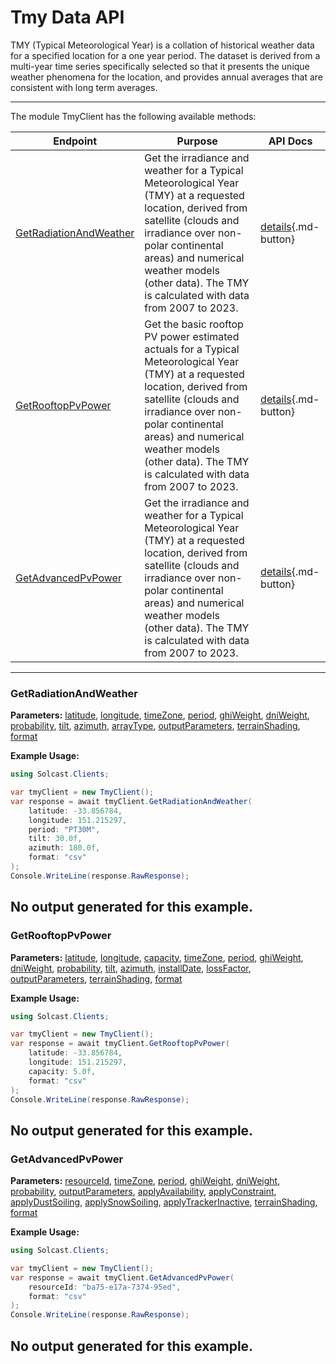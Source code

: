 # Tmy Data API

TMY (Typical Meteorological Year) is a collation of historical weather data for a specified location for a one year period. The dataset is derived from a multi-year time series specifically selected so that it presents the unique weather phenomena for the location, and provides annual averages that are consistent with long term averages.

---


The module TmyClient has the following available methods:

| Endpoint                  | Purpose                                              | API Docs                                                                                                               |
|---------------------------|------------------------------------------------------|------------------------------------------------------------------------------------------------------------------------|
| [GetRadiationAndWeather](#getradiationandweather) | Get the irradiance and weather for a Typical Meteorological Year (TMY) at a requested location, derived from satellite (clouds and irradiance over non-polar continental areas) and numerical weather models (other data). The TMY is calculated with data from 2007 to 2023. | [details](https://docs.solcast.com.au/#3e4b42f5-c6b2-44e5-8b0e-8710acec8b2e){.md-button} |
| [GetRooftopPvPower](#getrooftoppvpower) | Get the basic rooftop PV power estimated actuals for a Typical Meteorological Year (TMY) at a requested location, derived from satellite (clouds and irradiance over non-polar continental areas) and numerical weather models (other data). The TMY is calculated with data from 2007 to 2023. | [details](https://docs.solcast.com.au/#d4ec6726-9300-46ff-b3de-e6e06c4768df){.md-button} |
| [GetAdvancedPvPower](#getadvancedpvpower) | Get the irradiance and weather for a Typical Meteorological Year (TMY) at a requested location, derived from satellite (clouds and irradiance over non-polar continental areas) and numerical weather models (other data). The TMY is calculated with data from 2007 to 2023. | [details](https://docs.solcast.com.au/#029d48ee-397f-4621-87ab-922820280113){.md-button} |

---

### GetRadiationAndWeather
**Parameters:**
[latitude](https://docs.solcast.com.au/#029d48ee-397f-4621-87ab-922820280113 "(double?): The latitude of the location you request data for. Must be a decimal number between -90 and 90. (Required)"), [longitude](https://docs.solcast.com.au/#029d48ee-397f-4621-87ab-922820280113 "(double?): The longitude of the location you request data for. Must be a decimal number between -180 and 180. (Required)"), [timeZone](https://docs.solcast.com.au/#029d48ee-397f-4621-87ab-922820280113 "(string): Timezone to return in data set. Accepted values are utc, longitudinal, or a range from -13 to 13 in 0.25 hour increments for utc offset. (Optional)"), [period](https://docs.solcast.com.au/#029d48ee-397f-4621-87ab-922820280113 "(string): Length of the averaging period in ISO 8601 format. (Optional)"), [ghiWeight](https://docs.solcast.com.au/#029d48ee-397f-4621-87ab-922820280113 "(double?): When creating the TMY, the weighting of GHI to use in the target parameter. Note that ghi_weight + dni_weight must equal 1. (Optional)"), [dniWeight](https://docs.solcast.com.au/#029d48ee-397f-4621-87ab-922820280113 "(double?): When creating the TMY, the weighting of DNI to use in the target parameter. Note that ghi_weight + dni_weight must equal 1. (Optional)"), [probability](https://docs.solcast.com.au/#029d48ee-397f-4621-87ab-922820280113 "(string): The probability percentile for the TMY. Allowed values are p50, p75, p90, p95. (Optional)"), [tilt](https://docs.solcast.com.au/#029d48ee-397f-4621-87ab-922820280113 "(float?): The angle (degrees) that the PV system is tilted off the horizontal. A tilt of 0 means the system faces directly upwards, and 90 means the system is vertical and facing the horizon. If you don't specify tilt, we use a default tilt angle based on the latitude you specify in your request. Must be between 0 and 90. (Optional)"), [azimuth](https://docs.solcast.com.au/#029d48ee-397f-4621-87ab-922820280113 "(float?): The azimuth is defined as the angle (degrees) from true north that the PV system is facing. An azimuth of 0 means the system is facing true north. Positive values are anticlockwise, so azimuth is -90 for an east-facing system and 135 for a southwest-facing system. If you don't specify an azimuth, we use a default value of 0 (north facing) in the southern hemisphere and 180 (south-facing) in the northern hemisphere. (Optional)"), [arrayType](https://docs.solcast.com.au/#029d48ee-397f-4621-87ab-922820280113 "(string): The type of sun-tracking or geometry configuration of your site's modules. (Optional)"), [outputParameters](https://docs.solcast.com.au/#029d48ee-397f-4621-87ab-922820280113 "(List<string>): The output parameters to include in the response. (Optional)"), [terrainShading](https://docs.solcast.com.au/#029d48ee-397f-4621-87ab-922820280113 "(bool?): If true, irradiance parameters are modified based on the surrounding terrain from a 90m-horizontal-resolution digital elevation model. The direct component of irradiance is set to zero when the beam from the sun is blocked by the terrain. The diffuse component of irradiance is reduced throughout the day if the sky view at the location is significantly reduced by the surrounding terrain. Global irradiance incorporates both effects. (Optional)"), [format](https://docs.solcast.com.au/#029d48ee-397f-4621-87ab-922820280113 "(string): Response format (Optional)")

**Example Usage:**
```csharp
using Solcast.Clients;

var tmyClient = new TmyClient();
var response = await tmyClient.GetRadiationAndWeather(
    latitude: -33.856784,
    longitude: 151.215297,
    period: "PT30M",
    tilt: 30.0f,
    azimuth: 180.0f,
    format: "csv"
);
Console.WriteLine(response.RawResponse);

```
No output generated for this example.
---

### GetRooftopPvPower
**Parameters:**
[latitude](https://docs.solcast.com.au/#029d48ee-397f-4621-87ab-922820280113 "(double?): The latitude of the location you request data for. Must be a decimal number between -90 and 90. (Required)"), [longitude](https://docs.solcast.com.au/#029d48ee-397f-4621-87ab-922820280113 "(double?): The longitude of the location you request data for. Must be a decimal number between -180 and 180. (Required)"), [capacity](https://docs.solcast.com.au/#029d48ee-397f-4621-87ab-922820280113 "(float?): The capacity of the inverter (AC) or the modules (DC), whichever is greater, in kilowatts (kW). (Required)"), [timeZone](https://docs.solcast.com.au/#029d48ee-397f-4621-87ab-922820280113 "(string): Timezone to return in data set. Accepted values are utc, longitudinal, or a range from -13 to 13 in 0.25 hour increments for utc offset. (Optional)"), [period](https://docs.solcast.com.au/#029d48ee-397f-4621-87ab-922820280113 "(string): Length of the averaging period in ISO 8601 format. (Optional)"), [ghiWeight](https://docs.solcast.com.au/#029d48ee-397f-4621-87ab-922820280113 "(double?): When creating the TMY, the weighting of GHI to use in the target parameter. Note that ghi_weight + dni_weight must equal 1. (Optional)"), [dniWeight](https://docs.solcast.com.au/#029d48ee-397f-4621-87ab-922820280113 "(double?): When creating the TMY, the weighting of DNI to use in the target parameter. Note that ghi_weight + dni_weight must equal 1. (Optional)"), [probability](https://docs.solcast.com.au/#029d48ee-397f-4621-87ab-922820280113 "(string): The probability percentile for the TMY. Allowed values are p50, p75, p90, p95. (Optional)"), [tilt](https://docs.solcast.com.au/#029d48ee-397f-4621-87ab-922820280113 "(float?): The angle (degrees) that the PV system is tilted off the horizontal. A tilt of 0 means the system faces directly upwards, and 90 means the system is vertical and facing the horizon. If you don't specify tilt, we use a default tilt angle based on the latitude you specify in your request. Must be between 0 and 90. (Optional)"), [azimuth](https://docs.solcast.com.au/#029d48ee-397f-4621-87ab-922820280113 "(float?): The azimuth is defined as the angle (degrees) from true north that the PV system is facing. An azimuth of 0 means the system is facing true north. Positive values are anticlockwise, so azimuth is -90 for an east-facing system and 135 for a southwest-facing system. If you don't specify an azimuth, we use a default value of 0 (north facing) in the southern hemisphere and 180 (south-facing) in the northern hemisphere. (Optional)"), [installDate](https://docs.solcast.com.au/#029d48ee-397f-4621-87ab-922820280113 "(string): The date (yyyy-MM-dd) of installation of the PV system. We use this to estimate your loss_factor based on the ageing of your system. If you provide us with a loss_factor directly, we will ignore this date. (Optional)"), [lossFactor](https://docs.solcast.com.au/#029d48ee-397f-4621-87ab-922820280113 "(float?): Default is 0.90 A factor to reduce your output forecast from the full capacity based on characteristics of the PV array or inverter. This is effectively the non-temperature loss effects on the nameplate rating of the PV system, including inefficiency and soiling. For a 1kW PV system anything that reduces 1000W/m2 solar radiation from producing 1000W of power output (assuming temperature is 25C). Valid values are between 0 and 1 (i.e. 0.6 equals 60%). If you specify 0.6 your returned power will be a maximum of 60% of AC capacity. (Optional)"), [outputParameters](https://docs.solcast.com.au/#029d48ee-397f-4621-87ab-922820280113 "(List<string>): The output parameters to include in the response. (Optional)"), [terrainShading](https://docs.solcast.com.au/#029d48ee-397f-4621-87ab-922820280113 "(bool?): If true, irradiance parameters are modified based on the surrounding terrain from a 90m-horizontal-resolution digital elevation model. The direct component of irradiance is set to zero when the beam from the sun is blocked by the terrain. The diffuse component of irradiance is reduced throughout the day if the sky view at the location is significantly reduced by the surrounding terrain. Global irradiance incorporates both effects. (Optional)"), [format](https://docs.solcast.com.au/#029d48ee-397f-4621-87ab-922820280113 "(string): Response format (Optional)")

**Example Usage:**
```csharp
using Solcast.Clients;

var tmyClient = new TmyClient();
var response = await tmyClient.GetRooftopPvPower(
    latitude: -33.856784,
    longitude: 151.215297,
    capacity: 5.0f,
    format: "csv"
);
Console.WriteLine(response.RawResponse);

```
No output generated for this example.
---

### GetAdvancedPvPower
**Parameters:**
[resourceId](https://docs.solcast.com.au/#029d48ee-397f-4621-87ab-922820280113 "(string): The resource id of the resource. (Required)"), [timeZone](https://docs.solcast.com.au/#029d48ee-397f-4621-87ab-922820280113 "(string): Timezone to return in data set. Accepted values are utc, longitudinal, or a range from -13 to 13 in 0.25 hour increments for utc offset. (Optional)"), [period](https://docs.solcast.com.au/#029d48ee-397f-4621-87ab-922820280113 "(string): Length of the averaging period in ISO 8601 format. (Optional)"), [ghiWeight](https://docs.solcast.com.au/#029d48ee-397f-4621-87ab-922820280113 "(double?): When creating the TMY, the weighting of GHI to use in the target parameter. Note that ghi_weight + dni_weight must equal 1. (Optional)"), [dniWeight](https://docs.solcast.com.au/#029d48ee-397f-4621-87ab-922820280113 "(double?): When creating the TMY, the weighting of DNI to use in the target parameter. Note that ghi_weight + dni_weight must equal 1. (Optional)"), [probability](https://docs.solcast.com.au/#029d48ee-397f-4621-87ab-922820280113 "(string): The probability percentile for the TMY. Allowed values are p50, p75, p90, p95. (Optional)"), [outputParameters](https://docs.solcast.com.au/#029d48ee-397f-4621-87ab-922820280113 "(List<string>): The output parameters to include in the response. (Optional)"), [applyAvailability](https://docs.solcast.com.au/#029d48ee-397f-4621-87ab-922820280113 "(double?): Percentage of the site’s total AC (inverter) capacity that is currently generating or expected to be generating during the forecast request period. E.g. if you specify a 50% availability, your returned power will be half of what it otherwise would be. (Optional)"), [applyConstraint](https://docs.solcast.com.au/#029d48ee-397f-4621-87ab-922820280113 "(double?): Constraint on site’s total AC production, applied as a cap in the same way as the metadata parameter Site Export Limit. This will constrain all Solcast power values to be no higher than the apply_constraint value you specify. If you need an unconstrained forecast, you should not use this parameter. (Optional)"), [applyDustSoiling](https://docs.solcast.com.au/#029d48ee-397f-4621-87ab-922820280113 "(double?): A user-override for dust_soiling_average. If you specify this parameter in your API call, we will replace the site's annual or monthly average dust soiling values with the value you specify in your API call.E.g. if you specify a 0.7 dust soiling, your returned power will be reduced by 70%. (Optional)"), [applySnowSoiling](https://docs.solcast.com.au/#029d48ee-397f-4621-87ab-922820280113 "(double?): A user-override for Solcast’s dynamic snow soiling, which is based on global snow cover and weather forecast data, and changes from hour to hour. If you specify this parameter in your API call (e.g. if snow clearing has just been performed), we will replace the Solcast dynamic hour to hour value with the single value you specify. E.g. if you specify a 0.7 snow soiling, your returned power will be reduced by 70%. (Optional)"), [applyTrackerInactive](https://docs.solcast.com.au/#029d48ee-397f-4621-87ab-922820280113 "(bool?): Indicating if trackers are inactive. If True, panels are assumed all facing up (i.e. zero rotation). Only has effect if your site has a tracking_type that is not “fixed”. (Optional)"), [terrainShading](https://docs.solcast.com.au/#029d48ee-397f-4621-87ab-922820280113 "(bool?): If true, irradiance parameters are modified based on the surrounding terrain from a 90m-horizontal-resolution digital elevation model. The direct component of irradiance is set to zero when the beam from the sun is blocked by the terrain. The diffuse component of irradiance is reduced throughout the day if the sky view at the location is significantly reduced by the surrounding terrain. Global irradiance incorporates both effects. (Optional)"), [format](https://docs.solcast.com.au/#029d48ee-397f-4621-87ab-922820280113 "(string): Response format (Optional)")

**Example Usage:**
```csharp
using Solcast.Clients;

var tmyClient = new TmyClient();
var response = await tmyClient.GetAdvancedPvPower(
    resourceId: "ba75-e17a-7374-95ed",
    format: "csv"
);
Console.WriteLine(response.RawResponse);

```
No output generated for this example.
---
